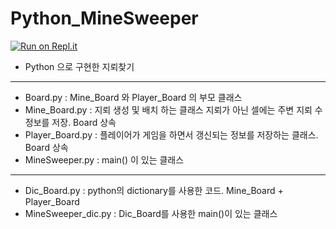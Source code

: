 # Python_MineSweeper

[![Run on Repl.it](https://repl.it/badge/github/sws1503/MineSweeper)](https://repl.it/github/sws1503/MineSweeper)

- Python 으로 구현한 지뢰찾기
* * *
- Board.py : Mine_Board 와 Player_Board 의 부모 클래스
- Mine_Board.py : 지뢰 생성 및 배치 하는 클래스 지뢰가 아닌 셀에는 주변 지뢰 수 정보를 저장. Board 상속
- Player_Board.py : 플레이어가 게임을 하면서 갱신되는 정보를 저장하는 클래스. Board 상속 
- MineSweeper.py : main() 이 있는 클래스 
* * *
- Dic_Board.py : python의 dictionary를 사용한 코드. Mine_Board + Player_Board
- MineSweeper_dic.py : Dic_Board를 사용한 main()이 있는 클래스


